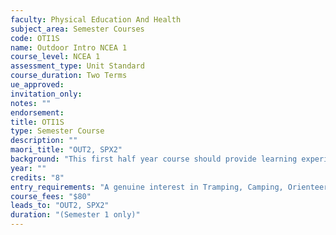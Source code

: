 ```yaml
---
faculty: Physical Education And Health
subject_area: Semester Courses
code: OTI1S
name: Outdoor Intro NCEA 1
course_level: NCEA 1
assessment_type: Unit Standard
course_duration: Two Terms
ue_approved: 
invitation_only: 
notes: ""
endorsement: 
title: OTI1S
type: Semester Course
description: ""
maori_title: "OUT2, SPX2"
background: "This first half year course should provide learning experiences to develop personal and social skills for participating in a variety of outdoor settings. Trips during this course including Tramping, Camping, Orienteering & Caving. These trips should also emphasise outdoor safety and protection of our environment."
year: ""
credits: "8"
entry_requirements: "A genuine interest in Tramping, Camping, Orienteering and Caving"
course_fees: "$80"
leads_to: "OUT2, SPX2"
duration: "(Semester 1 only)"
---
```

